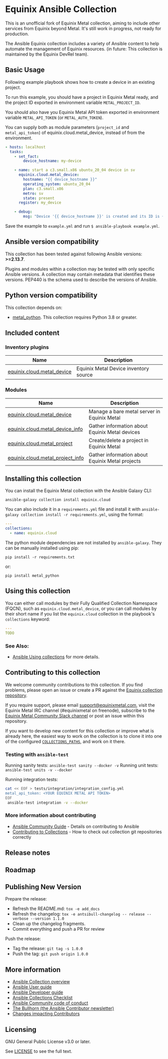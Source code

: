 # Equinix Ansible Collection

This is an unofficial fork of Equinix Metal collection, aiming to include other services from Equinix beyond Metal. It's still work in progress, not ready for production.

The Ansible Equinix collection includes a variety of Ansible content to help automate the management of Equinix resources. (in future: This collection is maintained by the Equinix DevRel team).

## Basic Usage

Following example playbook shows how to create a device in an existing project.

To run this example, you should have a project in Equinix Metal ready, and 
the project ID exported in environment variable `METAL_PROJECT_ID`.

You should also have you Equinix Metal API token exported in environment variable `METAL_API_TOKEN` (or `METAL_AUTH_TOKEN`).

You can supply both as module parameters (`project_id` and `metal_api_token`) of equinix.cloud.metal_device, instead of from the environment.

```yaml
- hosts: localhost
  tasks:
    - set_fact:
        device_hostname: my-device

    - name: start a c3.small.x86 ubuntu_20_04 device in sv 
      equinix.cloud.metal_device:
        hostname: "{{ device_hostname }}"
        operating_system: ubuntu_20_04
        plan: c3.small.x86
        metro: sv
        state: present
      register: my_device

    - debug:
        msg: "Device '{{ device_hostname }}' is created and its ID is {{ my_device.id }}"
```

Save the example to `example.yml` and run `$ ansible-playbook example.yml`.

<!--start requires_ansible-->
## Ansible version compatibility

This collection has been tested against following Ansible versions: **>=2.13.7**.

Plugins and modules within a collection may be tested with only specific Ansible versions.
A collection may contain metadata that identifies these versions.
PEP440 is the schema used to describe the versions of Ansible.
<!--end requires_ansible-->

## Python version compatibility

This collection depends on:
 - [metal_python](https://github.com/t0mk/metal-python-nextgen). This collection requires Python 3.8 or greater.

## Included content

<!--start collection content-->
### Inventory plugins
Name | Description
--- | ---
[equinix.cloud.metal_device](https://github.com/equinix/ansible-collection-equinix/blob/main/docs/equinix.cloud.metal_device_inventory.rst)|Equinix Metal Device inventory source

### Modules
Name | Description
--- | ---
[equinix.cloud.metal_device](https://github.com/equinix/ansible-collection-equinix/blob/main/docs/equinix.cloud.metal_device_module.rst)|Manage a bare metal server in Equinix Metal
[equinix.cloud.metal_device_info](https://github.com/equinix/ansible-collection-equinix/blob/main/docs/equinix.cloud.metal_device_info_module.rst)|Gather information about Equinix Metal devices
[equinix.cloud.metal_project](https://github.com/equinix/ansible-collection-equinix/blob/main/docs/equinix.cloud.metal_project_module.rst)|Create/delete a project in Equinix Metal
[equinix.cloud.metal_project_info](https://github.com/equinix/ansible-collection-equinix/blob/main/docs/equinix.cloud.metal_project_info_module.rst)|Gather information about Equinix Metal projects

<!--end collection content-->

## Installing this collection

You can install the Equinix Metal collection with the Ansible Galaxy CLI:

    ansible-galaxy collection install equinix.cloud

You can also include it in a `requirements.yml` file and install it with `ansible-galaxy collection install -r requirements.yml`, using the format:

```yaml
---
collections:
  - name: equinix.cloud
```

The python module dependencies are not installed by `ansible-galaxy`.  They can
be manually installed using pip:

    pip install -r requirements.txt

or:

    pip install metal_python

## Using this collection


You can either call modules by their Fully Qualified Collection Namespace (FQCN), such as `equinix.cloud.metal_device`, or you can call modules by their short name if you list the `equinix.cloud` collection in the playbook's `collections` keyword:

```yaml
---
TODO
```

### See Also:

* [Ansible Using collections](https://docs.ansible.com/ansible/latest/user_guide/collections_using.html) for more details.

## Contributing to this collection

We welcome community contributions to this collection. If you find problems, please open an issue or create a PR against the [Equinix collection repository](https://github.com/FIXTHIS).

If you require support, please email [support@equinixmetal.com](mailto:support@equinixmetal.com), visit the Equinix Metal IRC channel (#equinixmetal on freenode), subscribe to the [Equinix Metal Community Slack channel](https://slack.equinixmetal.com/) or post an issue within this repository.

If you want to develop new content for this collection or improve what is already here, the easiest way to work on the collection is to clone it into one of the configured [`COLLECTIONS_PATHS`](https://docs.ansible.com/ansible/latest/reference_appendices/config.html#collections-paths), and work on it there.

### Testing with `ansible-test`

Running sanity tests: `ansible-test sanity --docker -v`
Running unit tests: `ansible-test units -v --docker`

Running integration tests:

```sh
cat << EOF > tests/integration/integration_config.yml
metal_api_token: <YOUR EQUINIX METAL API TOKEN>
EOF
 ansible-test integration -v --docker
 ```

### More information about contributing

- [Ansible Community Guide](https://docs.ansible.com/ansible/latest/community/index.html) - Details on contributing to Ansible
- [Contributing to Collections](https://docs.ansible.com/ansible/devel/dev_guide/developing_collections.html#contributing-to-collections) - How to check out collection git repositories correctly

## Release notes
<!--Add a link to a changelog.rst file or an external docsite to cover this information. -->

## Roadmap

<!-- Optional. Include the roadmap for this collection, and the proposed release/versioning strategy so users can anticipate the upgrade/update cycle. -->

## Publishing New Version

Prepare the release:
- Refresh the README.md: `tox -e add_docs`
- Refresh the changelog: `tox -e antsibull-changelog -- release --verbose --version 1.1.0`
- Clean up the changelog fragments.
- Commit everything and push a PR for review

Push the release:
- Tag the release: `git tag -s 1.0.0`
- Push the tag: `git push origin 1.0.0`

## More information

- [Ansible Collection overview](https://github.com/ansible-collections/overview)
- [Ansible User guide](https://docs.ansible.com/ansible/latest/user_guide/index.html)
- [Ansible Developer guide](https://docs.ansible.com/ansible/latest/dev_guide/index.html)
- [Ansible Collections Checklist](https://github.com/ansible-collections/overview/blob/master/collection_requirements.rst)
- [Ansible Community code of conduct](https://docs.ansible.com/ansible/latest/community/code_of_conduct.html)
- [The Bullhorn (the Ansible Contributor newsletter)](https://us19.campaign-archive.com/home/?u=56d874e027110e35dea0e03c1&id=d6635f5420)
- [Changes impacting Contributors](https://github.com/ansible-collections/overview/issues/45)

## Licensing

GNU General Public License v3.0 or later.

See [LICENSE](https://www.gnu.org/licenses/gpl-3.0.txt) to see the full text.
